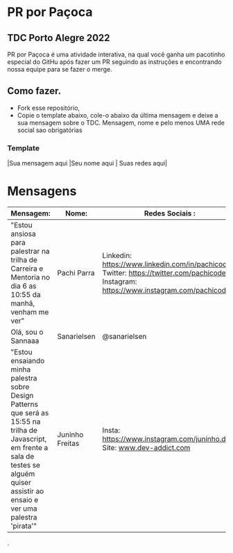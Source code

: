 
# PR por Paçoca
## TDC Porto Alegre 2022

PR por Paçoca é uma atividade interativa, na qual você ganha um pacotinho especial do GitHu após fazer um PR seguindo as instruções e encontrando nossa equipe para se fazer o merge.

## Como fazer.
- Fork esse repositório,
- Copie o template abaixo, cole-o abaixo da última mensagem e deixe a sua mensagem sobre o TDC.
Mensagem, nome e pelo menos UMA rede social sao obrigatórias

### Template

|Sua mensagem aqui  |Seu nome aqui  | Suas redes aqui|


# Mensagens
| Mensagem: | Nome: | Redes Sociais :| 
|--|--|--|
| "Estou ansiosa para palestrar na trilha de Carreira e Mentoria no dia 6 as 10:55 da manhã, venham me ver" |Pachi Parra  | Linkedin: https://www.linkedin.com/in/pachicodes/ Twitter: https://twitter.com/pachicodes Instagram: https://www.instagram.com/pachicodes/|
| Olá, sou o Sannaaa  | Sanarielsen  | @sanarielsen |
| "Estou ensaiando minha palestra sobre Design Patterns que será as 15:55 na trilha de Javascript, em frente a sala de testes se alguém quiser assistir ao ensaio e ver uma palestra 'pirata'"  | Juninho Freitas  | Insta: https://www.instagram.com/juninho.dev Site: www.dev-addict.com |
.
